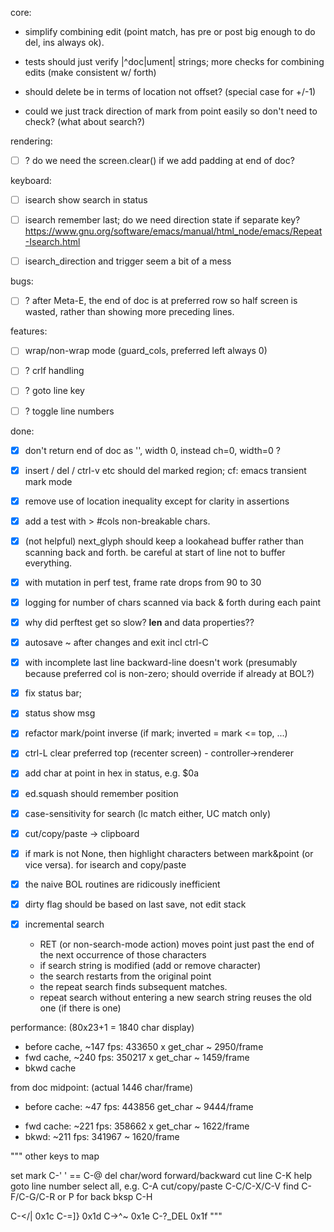 
core:

- simplify combining edit (point match, has pre or post big enough to do del, ins always ok).  

- tests should just verify |^doc|ument| strings; more checks for combining edits (make consistent w/ forth)

- should delete be in terms of location not offset? (special case for +/-1)

- could we just track direction of mark from point easily so don't need to check?  (what about search?)


rendering:

- [ ] ? do we need the screen.clear() if we add padding at end of doc?


keyboard:

- [ ] isearch show search in status

- [ ] isearch remember last; do we need direction state if separate key?
      https://www.gnu.org/software/emacs/manual/html_node/emacs/Repeat-Isearch.html

- [ ] isearch_direction and trigger seem a bit of a mess


bugs:

- [ ] ? after Meta-E, the end of doc is at preferred row so half screen is wasted, rather than showing more preceding lines.


features:

- [ ] wrap/non-wrap mode  (guard_cols, preferred left always 0)

- [ ] ? crlf handling

- [ ] ? goto line key

- [ ] ? toggle line numbers


done:

- [x] don't return end of doc as '', width 0, instead ch=0, width=0 ?

- [x] insert / del / ctrl-v etc should del marked region; cf: emacs transient mark mode

- [x] remove use of location inequality except for clarity in assertions

- [x] add a test with > #cols non-breakable chars.

- [x] (not helpful) next_glyph should keep a lookahead buffer rather than scanning back and forth.
  be careful at start of line not to buffer everything.  
  
- [x] with mutation in perf test, frame rate drops from 90 to 30

- [x] logging for number of chars scanned via back & forth during each paint

- [x] why did perftest get so slow?  __len__ and data properties??

- [x] autosave ~ after changes and exit incl ctrl-C

- [x] with incomplete last line backward-line doesn't work (presumably because preferred col is non-zero; should override if already at BOL?)

- [x] fix status bar; 

- [x] status show msg

- [x] refactor mark/point inverse (if mark; inverted = mark <= top, ...)

- [x] ctrl-L  clear preferred top (recenter screen) - controller->renderer

- [x] add char at point in hex in status, e.g. $0a

- [x] ed.squash should remember position

- [x] case-sensitivity for search (lc match either, UC match only)

- [x] cut/copy/paste -> clipboard

- [x] if mark is not None, then highlight characters between mark&point (or vice versa).  for isearch and copy/paste 

- [x] the naive BOL routines are ridicously inefficient

- [x] dirty flag should be based on last save, not edit stack

- [x] incremental search
    - RET (or non-search-mode action) moves point just past the end of the next occurrence of those characters
    - if search string is modified (add or remove character)
    - the search restarts from the original point
    - the repeat search finds subsequent matches.  
    - repeat search without entering a new search string reuses the old one (if there is one)



performance: (80x23+1 = 1840 char display)
- before cache, ~147 fps: 433650 x get_char ~ 2950/frame
- fwd cache, ~240 fps: 350217 x get_char ~ 1459/frame
- bkwd cache


from doc midpoint:  (actual 1446 char/frame)
- before cache: ~47 fps: 443856 get_char ~ 9444/frame
+ fwd cache: ~221 fps: 358662 x get_char ~ 1622/frame
+ bkwd: ~211 fps: 341967 ~ 1620/frame

"""
other keys to map

set mark C-' ' == C-@
del char/word forward/backward
cut line C-K
help
goto line number
select all, e.g. C-A
cut/copy/paste C-C/C-X/C-V
find C-F/C-G/C-R or P for back
bksp C-H

C-</|  0x1c
C-=]}  0x1d
C->^~  0x1e
C-?_DEL 0x1f
"""

